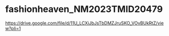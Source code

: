 # fashionheaven_NM2023TMID20479
https://drive.google.com/file/d/11U_LCXiJbJsTbDMZJruSKO_VOvBUkRtZ/view?pli=1
